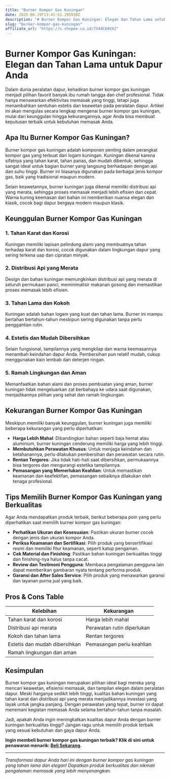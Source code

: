 ```yaml
---
title: "Burner Kompor Gas Kuningan"
date: 2025-06-19T13:41:51.295938Z
description: "# Burner Kompor Gas Kuningan: Elegan dan Tahan Lama untuk Dapur Anda..."
slug: "burner-kompor-gas-kuningan"
affiliate_url: "https://s.shopee.co.id/7V44C68VX2"
---
```

# Burner Kompor Gas Kuningan: Elegan dan Tahan Lama untuk Dapur Anda

Dalam dunia peralatan dapur, kehadiran burner kompor gas kuningan menjadi pilihan favorit banyak ibu rumah tangga dan chef profesional. Tidak hanya menawarkan efektivitas memasak yang tinggi, tetapi juga menambahkan sentuhan estetis dan keawetan pada peralatan dapur. Artikel ini akan mengulas secara lengkap mengenai burner kompor gas kuningan, mulai dari keunggulan hingga kekurangannya, agar Anda bisa membuat keputusan terbaik untuk kebutuhan memasak Anda.

## Apa Itu Burner Kompor Gas Kuningan?

Burner kompor gas kuningan adalah komponen penting dalam perangkat kompor gas yang terbuat dari logam kuningan. Kuningan dikenal karena sifatnya yang tahan karat, tahan panas, dan mudah dibentuk, sehingga sangat ideal untuk bagian burner yang langsung berhadapan dengan api dan suhu tinggi. Burner ini biasanya digunakan pada berbagai jenis kompor gas, baik yang tradisional maupun modern.

Selain keawetannya, burner kuningan juga dikenal memiliki distribusi api yang merata, sehingga proses memasak menjadi lebih efisien dan cepat. Warna kuning keemasan dari bahan ini memberikan nuansa elegan dan klasik, cocok bagi dapur bergaya modern maupun klasik.

## Keunggulan Burner Kompor Gas Kuningan

### 1. Tahan Karat dan Korosi

Kuningan memiliki lapisan pelindung alami yang membuatnya tahan terhadap karat dan korosi, cocok digunakan dalam lingkungan dapur yang sering terkena uap dan cipratan minyak.

### 2. Distribusi Api yang Merata

Design dan bahan kuningan memungkinkan distribusi api yang merata di seluruh permukaan panci, meminimalisir makanan gosong dan memastikan proses memasak lebih efisien.

### 3. Tahan Lama dan Kokoh

Kuningan adalah bahan logam yang kuat dan tahan lama. Burner ini mampu bertahan bertahun-tahun meskipun sering digunakan tanpa perlu penggantian rutin.

### 4. Estetis dan Mudah Dibersihkan

Selain fungsional, tampilannya yang mengkilap dan warna keemasannya menambah keindahan dapur Anda. Pembersihan pun relatif mudah, cukup menggunakan kain lembab dan deterjen ringan.

### 5. Ramah Lingkungan dan Aman

Memanfaatkan bahan alami dan proses pembuatan yang aman, burner kuningan tidak mengeluarkan zat berbahaya ke udara saat digunakan, menjadikannya pilihan yang sehat dan ramah lingkungan.

## Kekurangan Burner Kompor Gas Kuningan

Meskipun memiliki banyak keunggulan, burner kuningan juga memiliki beberapa kekurangan yang perlu diperhatikan:

- **Harga Lebih Mahal**: Dibandingkan bahan seperti baja hemat atau aluminium, burner kuningan cenderung memiliki harga yang lebih tinggi.
- **Membutuhkan Perawatan Khusus**: Untuk menjaga keindahan dan ketahanannya, perlu dilakukan pembersihan dan perawatan secara rutin.
- **Rentan Tergores**: Jika tidak hati-hati saat dibersihkan, permukaannya bisa tergores dan mengurangi estetika tampilannya.
- **Pemasangan yang Memerlukan Keahlian**: Untuk memastikan keamanan dan keefektifan, pemasangan sebaiknya dilakukan oleh tenaga profesional.

## Tips Memilih Burner Kompor Gas Kuningan yang Berkualitas

Agar Anda mendapatkan produk terbaik, berikut beberapa poin yang perlu diperhatikan saat memilih burner kompor gas kuningan:

- **Perhatikan Ukuran dan Kesesuaian**: Pastikan ukuran burner cocok dengan jenis dan ukuran kompor Anda.
- **Periksa Keamanan dan Sertifikasi**: Pilih produk yang bersertifikasi resmi dan memiliki fitur keamanan, seperti katup pengaman.
- **Cek Material dan Finishing**: Pastikan bahan kuningan berkualitas tinggi dan finishing-nya halus tanpa cacat.
- **Review dan Testimoni Pengguna**: Membaca pengalaman pengguna lain dapat memberikan gambaran nyata tentang performa produk.
- **Garansi dan After Sales Service**: Pilih produk yang menawarkan garansi dan layanan purna jual yang baik.

## Pros & Cons Table

| Kelebihan                  | Kekurangan                                |
|----------------------------|-------------------------------------------|
| Tahan karat dan korosi   | Harga lebih mahal                       |
| Distribusi api merata     | Perawatan rutin diperlukan              |
| Kokoh dan tahan lama     | Rentan tergores                         |
| Estetis dan mudah dibersihkan | Pemasangan perlu keahlian             |
| Ramah lingkungan dan aman |                                           |

## Kesimpulan

Burner kompor gas kuningan merupakan pilihan ideal bagi mereka yang mencari keawetan, efisiensi memasak, dan tampilan elegan dalam peralatan dapur. Meski harganya sedikit lebih tinggi, kualitas bahan kuningan yang tahan karat dan distribusi api yang merata menjadikannya investasi yang layak untuk jangka panjang. Dengan perawatan yang tepat, burner ini dapat menemani kegiatan memasak Anda selama bertahun-tahun tanpa masalah.

Jadi, apakah Anda ingin meningkatkan kualitas dapur Anda dengan burner kuningan berkualitas tinggi? Jangan ragu untuk memilih produk terbaik yang sesuai kebutuhan dan gaya dapur Anda.

**Ingin membeli burner kompor gas kuningan terbaik? Klik di sini untuk penawaran menarik: [Beli Sekarang](https://s.shopee.co.id/7V44C68VX2).**

---

*Transformasi dapur Anda hari ini dengan burner kompor gas kuningan yang tahan lama dan elegan! Dapatkan produk berkualitas dan nikmati pengalaman memasak yang lebih menyenangkan.*